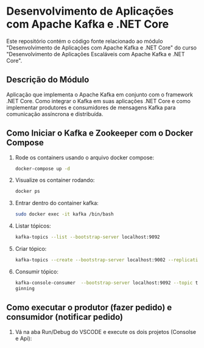 # Desenvolvimento de Aplicações com Apache Kafka e .NET Core

Este repositório contém o código fonte relacionado ao módulo "Desenvolvimento de Aplicações com Apache Kafka e .NET Core" do curso "Desenvolvimento de Aplicações Escaláveis com Apache Kafka e .NET Core".

## Descrição do Módulo

Aplicação que implementa o Apache Kafka em conjunto com o framework .NET Core. Como integrar o Kafka em suas aplicações .NET Core e como implementar produtores e consumidores de mensagens Kafka para comunicação assíncrona e distribuída.

## Como Iniciar o Kafka e Zookeeper com o Docker Compose

1. Rode os containers usando o arquivo docker compose:

   ```bash
   docker-compose up -d
2. Visualize os container rodando:

   ```bash
   docker ps
3. Entrar dentro do container kafka:

   ```bash
   sudo docker exec -it kafka /bin/bash
4. Listar tópicos:

   ```bash
   kafka-topics --list --bootstrap-server localhost:9092
5. Criar tópico:

   ```bash
   kafka-topics --create --bootstrap-server localhost:9002 --replication-factor 1 --partitions 1 --topic tp-order
5. Consumir tópico:

   ```bash
   kafka-console-consumer  --bootstrap-server localhost:9092 --topic tp-order --from-be
   ginning
## Como executar o produtor (fazer pedido) e consumidor (notificar pedido)

1. Vá na aba Run/Debug do VSCODE e execute os dois projetos (Consolse e Api):
